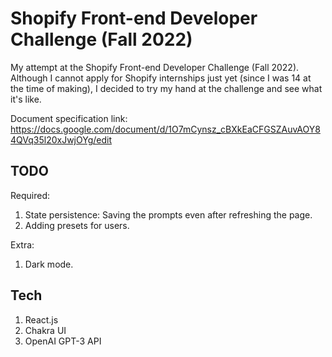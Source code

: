 # Shopify Front-end Developer Challenge (Fall 2022)

My attempt at the Shopify Front-end Developer Challenge (Fall 2022). Although I cannot apply for Shopify internships just yet (since I was 14 at the time of making), I decided to try my hand at the challenge and see what it's like.

Document specification link: https://docs.google.com/document/d/1O7mCynsz_cBXkEaCFGSZAuvAOY84QVq35l20xJwjOYg/edit

## TODO

Required:

1. State persistence: Saving the prompts even after refreshing the page.
2. Adding presets for users.

Extra:
1. Dark mode.

## Tech

1. React.js
2. Chakra UI
3. OpenAI GPT-3 API
